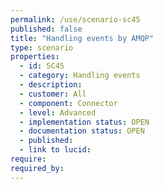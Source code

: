 ```yaml
---
permalink: /use/scenario-sc45
published: false
title: "Handling events by AMQP"
type: scenario
properties:
  - id: SC45
  - category: Handling events
  - description: 
  - customer: All
  - component: Connector
  - level: Advanced
  - implementation status: OPEN
  - documentation status: OPEN
  - published: 
  - link to lucid: 
require:
required_by:
---
```

